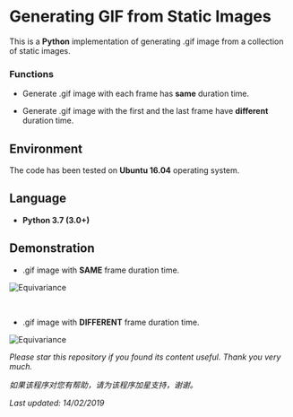# Generating GIF from Static Images

This is a **Python** implementation of generating .gif image from a collection of static images.

### Functions

- Generate .gif image with each frame has **same** duration time.

- Generate .gif image with the first and the last frame have **different** duration time.

## Environment

The code has been tested on **Ubuntu 16.04** operating system.

## Language

* __Python 3.7 (3.0+)__

## Demonstration

- .gif image with **SAME** frame duration time.

![Equivariance](https://github.com/HeZhang1994/png-to-gif/blob/master/Img_Frames/imgGIF_SAME.gif)

<br>

- .gif image with **DIFFERENT** frame duration time.

![Equivariance](https://github.com/HeZhang1994/png-to-gif/blob/master/Img_Frames/imgGIF_DIFF.gif)

<i>Please star this repository if you found its content useful. Thank you very much.</i>

<i>如果该程序对您有帮助，请为该程序加星支持，谢谢。</i>

<i>Last updated: 14/02/2019</i>
